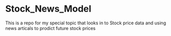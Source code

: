 # Stock_News_Model
This is a repo for my special topic that looks in to Stock price data and using news articals to prodict future stock prices 
